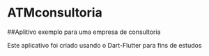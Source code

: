 # ATMconsultoria



##Aplitivo exemplo para uma empresa de consultoria

Este aplicativo foi criado usando o Dart-Flutter para fins de estudos 